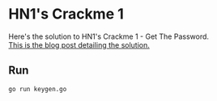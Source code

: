 # HN1's Crackme 1

Here's the solution to HN1's Crackme 1 - Get The Password.  
[This is the blog post detailing the solution.](https://pygrum.github.io/2023/05/10/crackmes-HN1-crackme-1.html)

## Run

```
go run keygen.go
```
